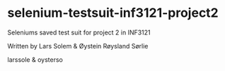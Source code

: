 # selenium-testsuit-inf3121-project2
Seleniums saved test suit for project 2 in INF3121

Written by Lars Solem & Øystein Røysland Sørlie

larssole & oysterso